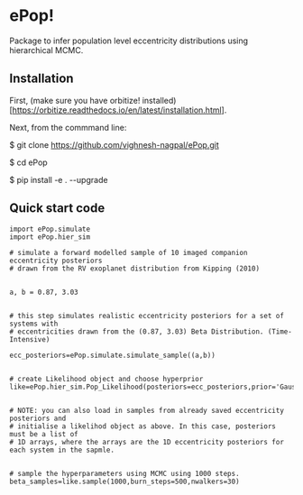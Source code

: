 # ePop!

Package to infer population level eccentricity distributions using hierarchical MCMC. 

## Installation

First, (make sure you have orbitize! installed) [https://orbitize.readthedocs.io/en/latest/installation.html].

Next, from the commmand line:

$ git clone https://github.com/vighnesh-nagpal/ePop.git

$ cd ePop

$ pip install -e . --upgrade

## Quick start code

```
import ePop.simulate
import ePop.hier_sim

# simulate a forward modelled sample of 10 imaged companion eccentricity posteriors 
# drawn from the RV exoplanet distribution from Kipping (2010)


a, b = 0.87, 3.03


# this step simulates realistic eccentricity posteriors for a set of systems with 
# eccentricities drawn from the (0.87, 3.03) Beta Distribution. (Time-Intensive)

ecc_posteriors=ePop.simulate.simulate_sample((a,b))


# create Likelihood object and choose hyperprior
like=ePop.hier_sim.Pop_Likelihood(posteriors=ecc_posteriors,prior='Gaussian')


# NOTE: you can also load in samples from already saved eccentricity posteriors and
# initialise a likelihod object as above. In this case, posteriors must be a list of 
# 1D arrays, where the arrays are the 1D eccentricity posteriors for each system in the sapmle.  


# sample the hyperparameters using MCMC using 1000 steps.
beta_samples=like.sample(1000,burn_steps=500,nwalkers=30)


```

